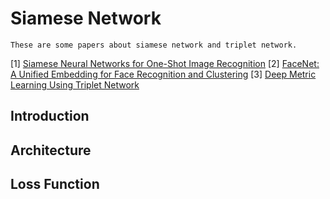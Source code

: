 
# Siamese Network

```
These are some papers about siamese network and triplet network.
```
[1] [Siamese Neural Networks for One-Shot Image Recognition](https://www.cs.cmu.edu/~rsalakhu/papers/oneshot1.pdf)
[2] [FaceNet: A Unified Embedding for Face Recognition and Clustering](https://arxiv.org/pdf/1503.03832.pdf)
[3] [Deep Metric Learning Using Triplet Network](https://arxiv.org/pdf/1412.6622.pdf)

## Introduction

## Architecture

## Loss Function
